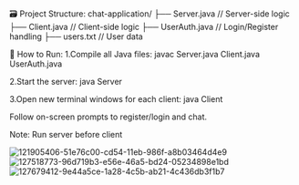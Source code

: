 🗃️ Project Structure:
chat-application/
├── Server.java        // Server-side logic
├── Client.java        // Client-side logic
├── UserAuth.java      // Login/Register handling
├── users.txt          // User data

🚀 How to Run:
1.Compile all Java files:
javac Server.java Client.java UserAuth.java

2.Start the server:
java Server

3.Open new terminal windows for each client:
java Client

Follow on-screen prompts to register/login and chat.

Note: Run server before client

![121905406-51e76c00-cd54-11eb-986f-a8b03464d4e9](https://github.com/user-attachments/assets/13b3600a-ec77-4276-84f0-888256788bbb)
![127518773-96d719b3-e56e-46a5-bd24-05234898e1bd](https://github.com/user-attachments/assets/03c28a36-6f34-434b-af46-bc4455a607b6)
![127679412-9e44a5ce-1a28-4c5b-ab21-4c436db3f1b7](https://github.com/user-attachments/assets/3b4597bb-d54f-4e5e-89cb-3793cd006b72)

